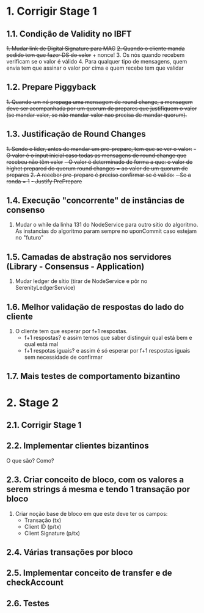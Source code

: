 # 1. Corrigir Stage 1

## 1.1. Condição de Validity no IBFT
~~1. Mudar link de Digital Signature para MAC~~
~~2. Quando o cliente manda pedido tem que fazer DS do valor~~ + nonce!
3. Os nós quando recebem verificam se o valor é válido
4. Para qualquer tipo de mensagens, quem envia tem que assinar o valor por cima e quem recebe tem que validar

## 1.2. Prepare Piggyback
~~1. Quando um nó propaga uma mensagem de round change, a mensagem deve ser acompanhada por um quorum de prepares que justifiquem o valor (se mandar valor, se não mandar valor nao precisa de mandar quorum).~~

## 1.3. Justificação de Round Changes
~~1. Sendo o lider, antes de mandar um pre-prepare, tem que se ver o valor:~~
    ~~- O valor é o input inicial caso todas as mensagens de round change que recebeu não têm valor~~
    ~~- O valor é determinado de forma a que: o valor do highet prepared do quorum round changes = ao valor de um quorum de prepares~~
~~2. A receber pre-prepare é preciso confirmar se é valido:~~
    ~~- Se a ronda = 1~~
    ~~- Justify PrePrepare~~

## 1.4. Execução "concorrente" de instâncias de consenso
1. Mudar o while da linha 131 do NodeService para outro sitio do algoritmo. As instancias do algoritmo param sempre no uponCommit caso estejam no "futuro"

## 1.5. Camadas de abstração nos servidores (Library - Consensus - Application)
1. Mudar ledger de sítio (tirar de NodeService e pôr no SerenityLedgerService)

## 1.6. Melhor validação de respostas do lado do cliente
1. O cliente tem que esperar por f+1 respostas.
    - f+1 respostas? e assim temos que saber distinguir qual está bem e qual está mal
    - f+1 respotas iguais? e assim é só esperar por f+1 respostas iguais sem necessidade de confirmar

## 1.7. Mais testes de comportamento bizantino

# 2. Stage 2

## 2.1. Corrigir Stage 1

## 2.2. Implementar clientes bizantinos
O que são?
Como?

## 2.3. Criar conceito de bloco, com os valores a serem strings á mesma e tendo 1 transação por bloco
1. Criar noção base de bloco em que este deve ter os campos:
    - Transação (tx)
    - Client ID (p/tx)
    - Client Signature (p/tx)
    

## 2.4. Várias transações por bloco

## 2.5. Implementar conceito de transfer e de checkAccount

## 2.6. Testes
